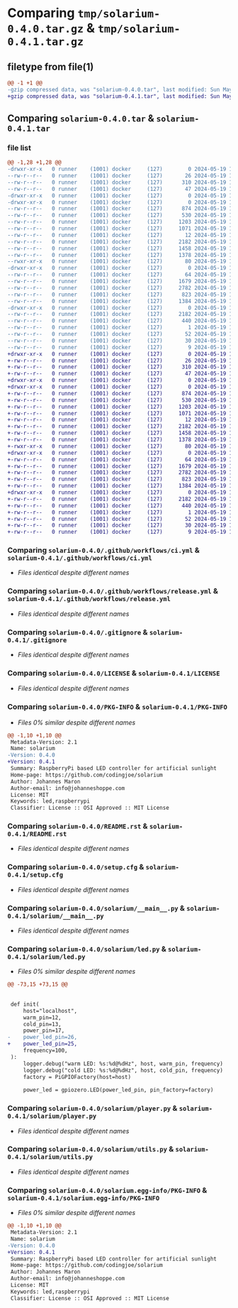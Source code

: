 # Comparing `tmp/solarium-0.4.0.tar.gz` & `tmp/solarium-0.4.1.tar.gz`

## filetype from file(1)

```diff
@@ -1 +1 @@
-gzip compressed data, was "solarium-0.4.0.tar", last modified: Sun May 19 15:39:14 2024, max compression
+gzip compressed data, was "solarium-0.4.1.tar", last modified: Sun May 19 15:48:30 2024, max compression
```

## Comparing `solarium-0.4.0.tar` & `solarium-0.4.1.tar`

### file list

```diff
@@ -1,28 +1,28 @@
-drwxr-xr-x   0 runner    (1001) docker     (127)        0 2024-05-19 15:39:14.496834 solarium-0.4.0/
--rw-r--r--   0 runner    (1001) docker     (127)       26 2024-05-19 15:38:55.000000 solarium-0.4.0/.bandit
--rw-r--r--   0 runner    (1001) docker     (127)      310 2024-05-19 15:38:55.000000 solarium-0.4.0/.editorconfig
--rw-r--r--   0 runner    (1001) docker     (127)       47 2024-05-19 15:38:55.000000 solarium-0.4.0/.fussyfox.yml
-drwxr-xr-x   0 runner    (1001) docker     (127)        0 2024-05-19 15:39:14.492834 solarium-0.4.0/.github/
-drwxr-xr-x   0 runner    (1001) docker     (127)        0 2024-05-19 15:39:14.492834 solarium-0.4.0/.github/workflows/
--rw-r--r--   0 runner    (1001) docker     (127)      874 2024-05-19 15:38:55.000000 solarium-0.4.0/.github/workflows/ci.yml
--rw-r--r--   0 runner    (1001) docker     (127)      530 2024-05-19 15:38:55.000000 solarium-0.4.0/.github/workflows/release.yml
--rw-r--r--   0 runner    (1001) docker     (127)     1203 2024-05-19 15:38:55.000000 solarium-0.4.0/.gitignore
--rw-r--r--   0 runner    (1001) docker     (127)     1071 2024-05-19 15:38:55.000000 solarium-0.4.0/LICENSE
--rw-r--r--   0 runner    (1001) docker     (127)       12 2024-05-19 15:38:55.000000 solarium-0.4.0/MANIFEST.in
--rw-r--r--   0 runner    (1001) docker     (127)     2182 2024-05-19 15:39:14.496834 solarium-0.4.0/PKG-INFO
--rw-r--r--   0 runner    (1001) docker     (127)     1458 2024-05-19 15:38:55.000000 solarium-0.4.0/README.rst
--rw-r--r--   0 runner    (1001) docker     (127)     1378 2024-05-19 15:39:14.496834 solarium-0.4.0/setup.cfg
--rwxr-xr-x   0 runner    (1001) docker     (127)       80 2024-05-19 15:38:55.000000 solarium-0.4.0/setup.py
-drwxr-xr-x   0 runner    (1001) docker     (127)        0 2024-05-19 15:39:14.496834 solarium-0.4.0/solarium/
--rw-r--r--   0 runner    (1001) docker     (127)       64 2024-05-19 15:38:55.000000 solarium-0.4.0/solarium/__init__.py
--rw-r--r--   0 runner    (1001) docker     (127)     1679 2024-05-19 15:38:55.000000 solarium-0.4.0/solarium/__main__.py
--rw-r--r--   0 runner    (1001) docker     (127)     2782 2024-05-19 15:38:55.000000 solarium-0.4.0/solarium/led.py
--rw-r--r--   0 runner    (1001) docker     (127)      823 2024-05-19 15:38:55.000000 solarium-0.4.0/solarium/player.py
--rw-r--r--   0 runner    (1001) docker     (127)     1384 2024-05-19 15:38:55.000000 solarium-0.4.0/solarium/utils.py
-drwxr-xr-x   0 runner    (1001) docker     (127)        0 2024-05-19 15:39:14.496834 solarium-0.4.0/solarium.egg-info/
--rw-r--r--   0 runner    (1001) docker     (127)     2182 2024-05-19 15:39:14.000000 solarium-0.4.0/solarium.egg-info/PKG-INFO
--rw-r--r--   0 runner    (1001) docker     (127)      440 2024-05-19 15:39:14.000000 solarium-0.4.0/solarium.egg-info/SOURCES.txt
--rw-r--r--   0 runner    (1001) docker     (127)        1 2024-05-19 15:39:14.000000 solarium-0.4.0/solarium.egg-info/dependency_links.txt
--rw-r--r--   0 runner    (1001) docker     (127)       52 2024-05-19 15:39:14.000000 solarium-0.4.0/solarium.egg-info/entry_points.txt
--rw-r--r--   0 runner    (1001) docker     (127)       30 2024-05-19 15:39:14.000000 solarium-0.4.0/solarium.egg-info/requires.txt
--rw-r--r--   0 runner    (1001) docker     (127)        9 2024-05-19 15:39:14.000000 solarium-0.4.0/solarium.egg-info/top_level.txt
+drwxr-xr-x   0 runner    (1001) docker     (127)        0 2024-05-19 15:48:30.489814 solarium-0.4.1/
+-rw-r--r--   0 runner    (1001) docker     (127)       26 2024-05-19 15:48:12.000000 solarium-0.4.1/.bandit
+-rw-r--r--   0 runner    (1001) docker     (127)      310 2024-05-19 15:48:12.000000 solarium-0.4.1/.editorconfig
+-rw-r--r--   0 runner    (1001) docker     (127)       47 2024-05-19 15:48:12.000000 solarium-0.4.1/.fussyfox.yml
+drwxr-xr-x   0 runner    (1001) docker     (127)        0 2024-05-19 15:48:30.485814 solarium-0.4.1/.github/
+drwxr-xr-x   0 runner    (1001) docker     (127)        0 2024-05-19 15:48:30.489814 solarium-0.4.1/.github/workflows/
+-rw-r--r--   0 runner    (1001) docker     (127)      874 2024-05-19 15:48:12.000000 solarium-0.4.1/.github/workflows/ci.yml
+-rw-r--r--   0 runner    (1001) docker     (127)      530 2024-05-19 15:48:12.000000 solarium-0.4.1/.github/workflows/release.yml
+-rw-r--r--   0 runner    (1001) docker     (127)     1203 2024-05-19 15:48:12.000000 solarium-0.4.1/.gitignore
+-rw-r--r--   0 runner    (1001) docker     (127)     1071 2024-05-19 15:48:12.000000 solarium-0.4.1/LICENSE
+-rw-r--r--   0 runner    (1001) docker     (127)       12 2024-05-19 15:48:12.000000 solarium-0.4.1/MANIFEST.in
+-rw-r--r--   0 runner    (1001) docker     (127)     2182 2024-05-19 15:48:30.489814 solarium-0.4.1/PKG-INFO
+-rw-r--r--   0 runner    (1001) docker     (127)     1458 2024-05-19 15:48:12.000000 solarium-0.4.1/README.rst
+-rw-r--r--   0 runner    (1001) docker     (127)     1378 2024-05-19 15:48:30.489814 solarium-0.4.1/setup.cfg
+-rwxr-xr-x   0 runner    (1001) docker     (127)       80 2024-05-19 15:48:12.000000 solarium-0.4.1/setup.py
+drwxr-xr-x   0 runner    (1001) docker     (127)        0 2024-05-19 15:48:30.489814 solarium-0.4.1/solarium/
+-rw-r--r--   0 runner    (1001) docker     (127)       64 2024-05-19 15:48:12.000000 solarium-0.4.1/solarium/__init__.py
+-rw-r--r--   0 runner    (1001) docker     (127)     1679 2024-05-19 15:48:12.000000 solarium-0.4.1/solarium/__main__.py
+-rw-r--r--   0 runner    (1001) docker     (127)     2782 2024-05-19 15:48:12.000000 solarium-0.4.1/solarium/led.py
+-rw-r--r--   0 runner    (1001) docker     (127)      823 2024-05-19 15:48:12.000000 solarium-0.4.1/solarium/player.py
+-rw-r--r--   0 runner    (1001) docker     (127)     1384 2024-05-19 15:48:12.000000 solarium-0.4.1/solarium/utils.py
+drwxr-xr-x   0 runner    (1001) docker     (127)        0 2024-05-19 15:48:30.489814 solarium-0.4.1/solarium.egg-info/
+-rw-r--r--   0 runner    (1001) docker     (127)     2182 2024-05-19 15:48:30.000000 solarium-0.4.1/solarium.egg-info/PKG-INFO
+-rw-r--r--   0 runner    (1001) docker     (127)      440 2024-05-19 15:48:30.000000 solarium-0.4.1/solarium.egg-info/SOURCES.txt
+-rw-r--r--   0 runner    (1001) docker     (127)        1 2024-05-19 15:48:30.000000 solarium-0.4.1/solarium.egg-info/dependency_links.txt
+-rw-r--r--   0 runner    (1001) docker     (127)       52 2024-05-19 15:48:30.000000 solarium-0.4.1/solarium.egg-info/entry_points.txt
+-rw-r--r--   0 runner    (1001) docker     (127)       30 2024-05-19 15:48:30.000000 solarium-0.4.1/solarium.egg-info/requires.txt
+-rw-r--r--   0 runner    (1001) docker     (127)        9 2024-05-19 15:48:30.000000 solarium-0.4.1/solarium.egg-info/top_level.txt
```

### Comparing `solarium-0.4.0/.github/workflows/ci.yml` & `solarium-0.4.1/.github/workflows/ci.yml`

 * *Files identical despite different names*

### Comparing `solarium-0.4.0/.github/workflows/release.yml` & `solarium-0.4.1/.github/workflows/release.yml`

 * *Files identical despite different names*

### Comparing `solarium-0.4.0/.gitignore` & `solarium-0.4.1/.gitignore`

 * *Files identical despite different names*

### Comparing `solarium-0.4.0/LICENSE` & `solarium-0.4.1/LICENSE`

 * *Files identical despite different names*

### Comparing `solarium-0.4.0/PKG-INFO` & `solarium-0.4.1/PKG-INFO`

 * *Files 0% similar despite different names*

```diff
@@ -1,10 +1,10 @@
 Metadata-Version: 2.1
 Name: solarium
-Version: 0.4.0
+Version: 0.4.1
 Summary: RaspberryPi based LED controller for artificial sunlight
 Home-page: https://github.com/codingjoe/solarium
 Author: Johannes Maron
 Author-email: info@johanneshoppe.com
 License: MIT
 Keywords: led,raspberrypi
 Classifier: License :: OSI Approved :: MIT License
```

### Comparing `solarium-0.4.0/README.rst` & `solarium-0.4.1/README.rst`

 * *Files identical despite different names*

### Comparing `solarium-0.4.0/setup.cfg` & `solarium-0.4.1/setup.cfg`

 * *Files identical despite different names*

### Comparing `solarium-0.4.0/solarium/__main__.py` & `solarium-0.4.1/solarium/__main__.py`

 * *Files identical despite different names*

### Comparing `solarium-0.4.0/solarium/led.py` & `solarium-0.4.1/solarium/led.py`

 * *Files 0% similar despite different names*

```diff
@@ -73,15 +73,15 @@
 
 
 def init(
     host="localhost",
     warm_pin=12,
     cold_pin=13,
     power_pin=17,
-    power_led_pin=26,
+    power_led_pin=25,
     frequency=100,
 ):
     logger.debug("warm LED: %s:%d@%dHz", host, warm_pin, frequency)
     logger.debug("cold LED: %s:%d@%dHz", host, cold_pin, frequency)
     factory = PiGPIOFactory(host=host)
 
     power_led = gpiozero.LED(power_led_pin, pin_factory=factory)
```

### Comparing `solarium-0.4.0/solarium/player.py` & `solarium-0.4.1/solarium/player.py`

 * *Files identical despite different names*

### Comparing `solarium-0.4.0/solarium/utils.py` & `solarium-0.4.1/solarium/utils.py`

 * *Files identical despite different names*

### Comparing `solarium-0.4.0/solarium.egg-info/PKG-INFO` & `solarium-0.4.1/solarium.egg-info/PKG-INFO`

 * *Files 0% similar despite different names*

```diff
@@ -1,10 +1,10 @@
 Metadata-Version: 2.1
 Name: solarium
-Version: 0.4.0
+Version: 0.4.1
 Summary: RaspberryPi based LED controller for artificial sunlight
 Home-page: https://github.com/codingjoe/solarium
 Author: Johannes Maron
 Author-email: info@johanneshoppe.com
 License: MIT
 Keywords: led,raspberrypi
 Classifier: License :: OSI Approved :: MIT License
```

